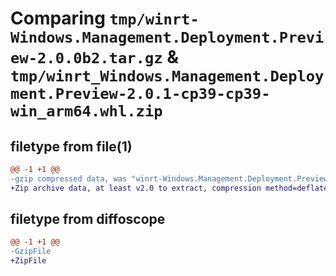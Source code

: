 # Comparing `tmp/winrt-Windows.Management.Deployment.Preview-2.0.0b2.tar.gz` & `tmp/winrt_Windows.Management.Deployment.Preview-2.0.1-cp39-cp39-win_arm64.whl.zip`

## filetype from file(1)

```diff
@@ -1 +1 @@
-gzip compressed data, was "winrt-Windows.Management.Deployment.Preview-2.0.0b2.tar", last modified: Sat Dec  2 18:23:11 2023, max compression
+Zip archive data, at least v2.0 to extract, compression method=deflate
```

## filetype from diffoscope

```diff
@@ -1 +1 @@
-GzipFile
+ZipFile
```

